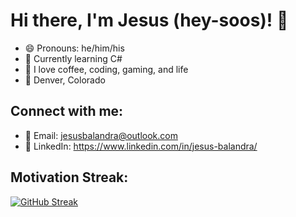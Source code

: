 # Hi there, I'm Jesus (hey-soos)! 👋

- 😄 Pronouns: he/him/his
- 🌱 Currently learning C#
- 👾 I love coffee, coding, gaming, and life
- 📍 Denver, Colorado

## Connect with me:
- 📧 Email: jesusbalandra@outlook.com
- 🔗 LinkedIn: https://www.linkedin.com/in/jesus-balandra/

## Motivation Streak:
[![GitHub Streak](https://github-readme-streak-stats.herokuapp.com/?user=OddTK)](https://git.io/streak-stats)


<!--
**OddTK/OddTK** is a ✨ _special_ ✨ repository because its `README.md` (this file) appears on your GitHub profile.

Here are some ideas to get you started:

- 🔭 I’m currently working on ...
- 🌱 I’m currently learning ...
- 👯 I’m looking to collaborate on ...
- 🤔 I’m looking for help with ...
- 💬 Ask me about ...
- 📫 How to reach me: ...
- 😄 Pronouns: ...
- ⚡ Fun fact: ...
-->
